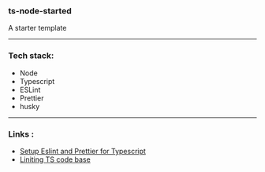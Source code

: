 ### ts-node-started

A starter template

---

### Tech stack:

- Node
- Typescript
- ESLint
- Prettier
- husky

---

### Links :

- [Setup Eslint and Prettier for Typescript ](https://robertcooper.me/post/using-eslint-and-prettier-in-a-typescript-project)
- [Liniting TS code base](https://github.com/typescript-eslint/typescript-eslint/blob/HEAD/docs/getting-started/linting/README.md)
